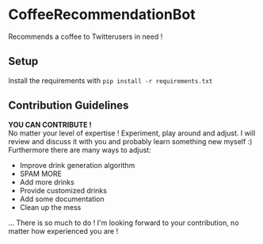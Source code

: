 # CoffeeRecommendationBot
Recommends a coffee to Twitterusers in need !

## Setup
Install the requirements with `pip install -r requirements.txt`

## Contribution Guidelines
**YOU CAN CONTRIBUTE !**  
No matter your level of expertise ! Experiment, play around and adjust.
I will review and discuss it with you and probably learn something new myself :)
Furthermore there are many ways to adjust:

- Improve drink generation algorithm
- SPAM MORE
- Add more drinks
- Provide customized drinks
- Add some documentation
- Clean up the mess

...
There is so much to do ! I'm looking forward to your contribution, no matter how experienced you are !
